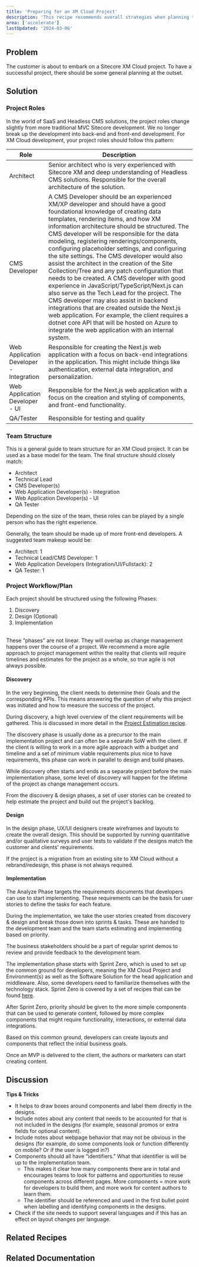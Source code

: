 ```yaml
---
title: 'Preparing for an XM Cloud Project'
description: 'This recipe recommends overall strategies when planning to kick off an XM Cloud project'
area: ['accelerate']
lastUpdated: '2024-03-06'
---
```


## Problem

The customer is about to embark on a Sitecore XM Cloud project. To have a successful project, there should be some general planning at the outset.

## Solution

### Project Roles

In the world of SaaS and Headless CMS solutions, the project roles change slightly from more traditional MVC Sitecore development. We no longer break up the development into back-end and front-end development. For XM Cloud development, your project roles should follow this pattern:

| Role                                    | Description                                                                                                                                                                                                                                                                                                                                                                                                                                                                                                                                                                                                                                                                                                                                                                                                                                                                                                             |
| --------------------------------------- | ----------------------------------------------------------------------------------------------------------------------------------------------------------------------------------------------------------------------------------------------------------------------------------------------------------------------------------------------------------------------------------------------------------------------------------------------------------------------------------------------------------------------------------------------------------------------------------------------------------------------------------------------------------------------------------------------------------------------------------------------------------------------------------------------------------------------------------------------------------------------------------------------------------------------- |
| Architect                               | Senior architect who is very experienced with Sitecore XM and deep understanding of Headless CMS solutions. Responsible for the overall architecture of the solution.                                                                                                                                                                                                                                                                                                                                                                                                                                                                                                                                                                                                                                                                                                                                                   |
| CMS Developer                           | A CMS Developer should be an experienced XM/XP developer and should have a good foundational knowledge of creating data templates, rendering items, and how XM information architecture should be structured. The CMS developer will be responsible for the data modeling, registering renderings/components, configuring placeholder settings, and configuring the site settings. The CMS developer would also assist the architect in the creation of the Site Collection/Tree and any patch configuration that needs to be created. A CMS developer with good experience in JavaScript/TypeScript/Next.js can also serve as the Tech Lead for the project. The CMS developer may also assist in backend integrations that are created outside the Next.js web application. For example, the client requires a dotnet core API that will be hosted on Azure to integrate the web application with an internal system. |
| Web Application Developer - Integration | Responsible for creating the Next.js web application with a focus on back-end integrations in the application. This might include things like authentication, external data integration, and personalization.                                                                                                                                                                                                                                                                                                                                                                                                                                                                                                                                                                                                                                                                                                           |
| Web Application Developer - UI          | Responsible for the Next.js web application with a focus on the creation and styling of components, and front-end functionality.                                                                                                                                                                                                                                                                                                                                                                                                                                                                                                                                                                                                                                                                                                                                                                                        |
| QA/Tester                               | Responsible for testing and quality                                                                                                                                                                                                                                                                                                                                                                                                                                                                                                                                                                                                                                                                                                                                                                                                                                                                                     |

### Team Structure

This is a general guide to team structure for an XM Cloud project. It can be used as a base model for the team. The final structure should closely match:

- Architect
- Technical Lead
- CMS Developer(s)
- Web Application Developer(s) - Integration
- Web Application Developer(s) - UI
- QA Tester

Depending on the size of the team, these roles can be played by a single person who has the right experience.

Generally, the team should be made up of more front-end developers. A suggested team makeup would be:

- Architect: 1
- Technical Lead/CMS Developer: 1
- Web Application Developers (Integration/UI/Fullstack): 2
- QA Tester: 1

### Project Workflow/Plan

Each project should be structured using the following Phases:

1. Discovery
2. Design (Optional)
3. Implementation

<br/>
<Alert status="info">
<AlertIcon />
These “phases” are not linear. They will overlap as change management happens over the course of a project. We recommend a more agile approach to project management within the reality that clients will require timelines and estimates for the project as a whole, so true agile is not always possible.
</Alert>
<br/>

#### Discovery

In the very beginning, the client needs to determine their Goals and the corresponding KPIs. This means answering the question of why this project was initiated and how to measure the success of the project.

During discovery, a high level overview of the client requirements will be gathered. This is discussed in more detail in the [Project Estimation recipe](project-estimation).

The discovery phase is usually done as a precursor to the main implementation project and can often be a separate SoW with the client. If the client is willing to work in a more agile approach with a budget and timeline and a set of minimum viable requirements plus nice to have requirements, this phase can work in parallel to design and build phases.

While discovery often starts and ends as a separate project before the main implementation phase, some level of discovery will happen for the lifetime of the project as change management occurs.

From the discovery & design phases, a set of user stories can be created to help estimate the project and build out the project's backlog.

#### Design

In the design phase, UX/UI designers create wireframes and layouts to create the overall design. This should be supported by running quantitative and/or qualitative surveys and user tests to validate if the designs match the customer and clients' requirements.

If the project is a migration from an existing site to XM Cloud without a rebrand/redesign, this phase is not always required.

#### Implementation

The Analyze Phase targets the requirements documents that developers can use to start implementing. These requirements can be the basis for user stories to define the tasks for each feature.

During the implementation, we take the user stories created from discovery & design and break those down into sprints & tasks. These are handed to the development team and the team starts estimating and implementing based on priority.

The business stakeholders should be a part of regular sprint demos to review and provide feedback to the development team.

The implementation phase starts with Sprint Zero, which is used to set up the common ground for developers, meaning the XM Cloud Project and Environment(s) as well as the Software Solution for the head application and middleware. Also, some developers need to familiarize themselves with the technology stack. Sprint Zero is covered by a set of recipes that can be found [here](/learn/accelerate/xm-cloud/pre-development/sprint-zero).

After Sprint Zero, priority should be given to the more simple components that can be used to generate content, followed by more complex components that might require functionality, interactions, or external data integrations.

Based on this common ground, developers can create layouts and components that reflect the initial business goals.

Once an MVP is delivered to the client, the authors or marketers can start creating content.

## Discussion

**Tips & Tricks**

- It helps to draw boxes around components and label them directly in the designs.
- Include notes about any content that needs to be accounted for that is not included in the designs (for example, seasonal promos or extra fields for optional content).
- Include notes about webpage behavior that may not be obvious in the designs (for example, do some components look or function differently on mobile? Or if the user is logged in?)
- Components should all have “identifiers." What that identifier is will be up to the implementation team.
  - This makes it clear how many components there are in total and encourages teams to look for patterns and opportunities to reuse components across different pages. More components = more work for developers to build them, and more work for content authors to learn them.
  - The identifier should be referenced and used in the first bullet point when labelling and identifying components in the designs.
- Check if the site needs to support several languages and if this has an effect on layout changes per language.

## Related Recipes

<Row columns={2}>
<Link title="Sprint Zero" link="/learn/accelerate/xm-cloud/pre-development/sprint-zero" />
</Row>

## Related Documentation

<Row columns={2}>
<Link title="Preparing For A Project" link="/learn/faq/xm-cloud-recommended-practices/preparing-for-project" />
<Link title="XM Cloud Tutorial Series - Introduction #1" link="https://www.youtube.com/watch?v=D7UPYP7AQQ4" />
<Link title="XM Cloud Tutorials - Analyze Phase #2" link="https://www.youtube.com/watch?v=6WMzaK-3swI" />
</Row>
